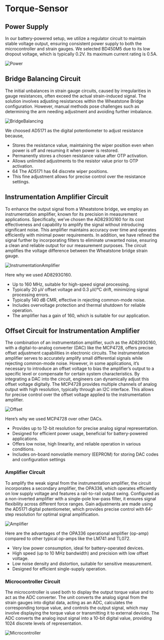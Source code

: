 # Torque-Sensor

## Power Supply

In our battery-powered setup, we utilize a regulator circuit to maintain stable voltage output, ensuring consistent power supply to both the microcontroller and strain gauges. We selected BD450M5 due to its low dropout voltage, which is typically 0.2V. Its maximum current rating is 0.5A.

![Power](https://github.com/user-attachments/assets/d51e83f2-ea49-449f-943b-da08a0e0aa66)

## Bridge Balancing Circuit
 
The initial unbalances in strain gauge circuits, caused by irregularities in gauge resistances, often exceed the actual strain-induced signal. The solution involves adjusting resistances within the Wheatstone Bridge configuration. However, manual methods pose challenges such as determining the arm needing adjustment and avoiding further imbalance.

![BridgeBalancing](https://github.com/user-attachments/assets/e328569a-934b-4277-9ce0-c3f675b4b2cb)

We choosed AD5171 as the digital potentiometer to adjust resistance because,
 - Stores the resistance value, maintaining the wiper position even when power is off and resuming it when power is restored.
 - Permanently stores a chosen resistance value after OTP activation.
 - Allows unlimited adjustments to the resistor value prior to OTP activation.
 - 64 The AD5171 has 64 discrete wiper positions.
 - This fine adjustment allows for precise control over the resistance settings.

 ## Instrumentation Amplifier Circuit
 
To enhance the output signal from a Wheatstone bridge, we employ an instrumentation amplifier, known for its precision in measurement applications. Specifically, we’ve chosen the AD8293G160 for its cost effectiveness and capability to amplify the signal without introducing significant noise. This amplifier maintains accuracy over time and operates efficiently with minimal power requirements. In addition, we have refined the signal further by incorporating filters to eliminate unwanted noise, ensuring a clean and reliable output for our measurement purposes. The circuit amplifies the voltage difference between the Wheatstone bridge strain gauge. 

![InstrumentationAmplifier](https://github.com/user-attachments/assets/4e488c14-f177-4100-8c7a-a293a25b5840)

Here why we used AD8293G160.
 - Up to 160 MHz, suitable for high-speed signal processing.
 - Typically 20 µV offset voltage and 0.3 µV/°C drift, minimizing signal processing errors.
 - Typically 140 dB CMR, effective in rejecting common-mode noise.
 - Includes overvoltage protection and thermal shutdown for reliable operation.
 - The amplifier has a gain of 160, which is suitable for our application.

## Offset Circuit for Instrumentation Amplifier
 
The combination of an instrumentation amplifier, such as the AD8293G160, with a digital-to-analog converter (DAC) like the MCP4728, offers precise offset adjustment capabilities in electronic circuits. The instrumentation amplifier serves to accurately amplify small differential signals while rejecting common-mode noise. However, in some applications, it’s necessary to introduce an offset voltage to bias the amplifier’s output to a specific level or compensate for certain system characteristics. By integrating a DAC into the circuit, engineers can dynamically adjust this offset voltage digitally. The MCP4728 provides multiple channels of analog output with high resolution, typically through an I2C interface. This allows for precise control over the offset voltage applied to the instrumentation amplifier.

![Offset](https://github.com/user-attachments/assets/2fcef8f0-8342-48f2-9c74-f07fe39ffbfb)

Here’s why we used MCP4728 over other DACs.
 - Provides up to 12-bit resolution for precise analog signal representation.
 - Designed for efficient power usage, beneficial for battery-powered applications.
 - Offers low noise, high linearity, and reliable operation in various conditions.
 - Includes on-board nonvolatile memory (EEPROM) for storing DAC codes and configuration settings

### Amplifier Circuit
 
To amplify the weak signal from the instrumentation amplifier, the circuit incorporates a secondary amplifier, the OPA336, which operates efficiently on low supply voltage and features a rail-to-rail output swing. Configured as a non-inverted amplifier with a single-pole low-pass filter, it ensures signal flexibility across different force ranges. Gain adjustments are made using the AD5171 digital potentiometer, which provides precise control with 64-step resolution for optimal signal amplification.

![Amplifier](https://github.com/user-attachments/assets/567fecd6-c58e-4914-89c6-75039c618005)

Here are the advantages of the OPA336 operational amplifier (op-amp) compared to other typical op-amps like the LM741 and TL072.
 - Very low power consumption, ideal for battery-operated devices.
 - High speed (up to 10 MHz bandwidth) and precision with low offset voltage.
 - Low noise density and distortion, suitable for sensitive measurement.
 - Designed for efficient single-supply operation.

###  Microcontroller Circuit
 
The microcontroller is used both to display the output torque value and to act as the ADC converter. The unit converts the analog signal from the strain gauges into digital data, acting as an ADC, calculates the corresponding torque value, and controls the output signal, which may involve displaying the torque value or transmitting it to external devices. The ADC converts the analog input signal into a 10-bit digital value, providing 1024 discrete levels of representation.

![Microcontroller](https://github.com/user-attachments/assets/1bc94aab-a6e1-4470-81f2-9c05f05929ee)
